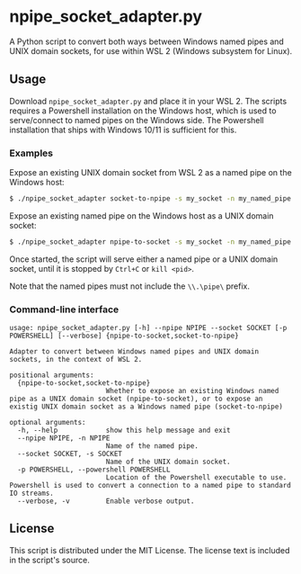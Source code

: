 # npipe_socket_adapter.py

A Python script to convert both ways between Windows named pipes and UNIX domain sockets, for use within WSL 2 (Windows subsystem for Linux).

## Usage

Download `npipe_socket_adapter.py` and place it in your WSL 2. The scripts requires a Powershell installation on the Windows host, which is used to serve/connect to named pipes on the Windows side. The Powershell installation that ships with Windows 10/11 is sufficient for this.

### Examples
Expose an existing UNIX domain socket from WSL 2 as a named pipe on the Windows host:
```sh
$ ./npipe_socket_adapter socket-to-npipe -s my_socket -n my_named_pipe
```

Expose an existing named pipe on the Windows host as a UNIX domain socket:
```sh
$ ./npipe_socket_adapter npipe-to-socket -s my_socket -n my_named_pipe
```
Once started, the script will serve either a named pipe or a UNIX domain socket, until it is stopped by `Ctrl+C` or `kill <pid>`.

Note that the named pipes must not include the `\\.\pipe\` prefix.

### Command-line interface
```
usage: npipe_socket_adapter.py [-h] --npipe NPIPE --socket SOCKET [-p POWERSHELL] [--verbose] {npipe-to-socket,socket-to-npipe}

Adapter to convert between Windows named pipes and UNIX domain sockets, in the context of WSL 2.

positional arguments:
  {npipe-to-socket,socket-to-npipe}
                        Whether to expose an existing Windows named pipe as a UNIX domain socket (npipe-to-socket), or to expose an existig UNIX domain socket as a Windows named pipe (socket-to-npipe)

optional arguments:
  -h, --help            show this help message and exit
  --npipe NPIPE, -n NPIPE
                        Name of the named pipe.
  --socket SOCKET, -s SOCKET
                        Name of the UNIX domain socket.
  -p POWERSHELL, --powershell POWERSHELL
                        Location of the Powershell executable to use. Powershell is used to convert a connection to a named pipe to standard IO streams.
  --verbose, -v         Enable verbose output.
```

## License

This script is distributed under the MIT License. The license text is included in the script's source.
